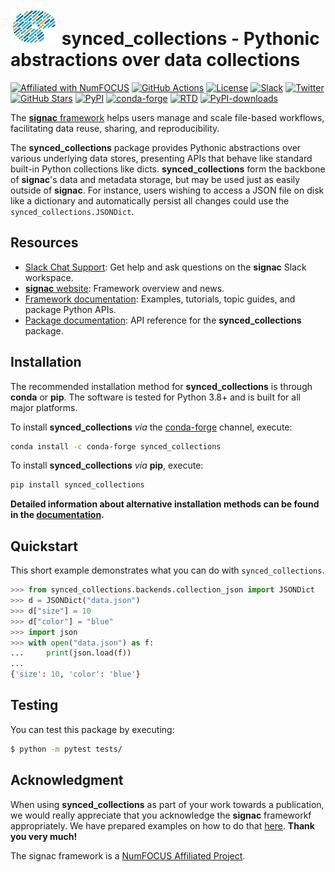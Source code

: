 # <img src="https://raw.githubusercontent.com/glotzerlab/signac/main/doc/images/palette-header.png" width="75" height="58"> synced_collections - Pythonic abstractions over data collections

[![Affiliated with NumFOCUS](https://img.shields.io/badge/NumFOCUS-affiliated%20project-orange.svg?style=flat&colorA=E1523D&colorB=007D8A)](https://numfocus.org/sponsored-projects/affiliated-projects)
[![GitHub Actions](https://github.com/glotzerlab/synced_collections/actions/workflows/run-pytest.yml/badge.svg)](https://github.com/glotzerlab/synced_collections/actions)
[![License](https://img.shields.io/github/license/glotzerlab/synced_collections.svg)](https://github.com/glotzerlab/synced_collections/blob/main/LICENSE.txt)
[![Slack](https://img.shields.io/badge/Slack-chat%20support-brightgreen.svg?style=flat&logo=slack)](https://signac.io/slack-invite/)
[![Twitter](https://img.shields.io/twitter/follow/signacdata?style=social)](https://twitter.com/signacdata)
[![GitHub Stars](https://img.shields.io/github/stars/glotzerlab/synced_collections?style=social)](https://github.com/glotzerlab/synced_collections/)
[![PyPI](https://img.shields.io/pypi/v/synced_collections.svg)](https://pypi.org/project/synced_collections/)
[![conda-forge](https://img.shields.io/conda/vn/conda-forge/synced_collections.svg?style=flat)](https://anaconda.org/conda-forge/synced_collections)
[![RTD](https://img.shields.io/readthedocs/synced_collections.svg?style=flat)](https://docs.signac.io)
[![PyPI-downloads](https://img.shields.io/pypi/dm/synced_collections.svg?style=flat)](https://pypistats.org/packages/synced_collections)

The [**signac** framework](https://signac.io) helps users manage and scale file-based workflows, facilitating data reuse, sharing, and reproducibility.

The **synced_collections** package provides Pythonic abstractions over various underlying data stores, presenting APIs that behave like standard built-in Python collections like dicts.
**synced_collections** form the backbone of **signac**'s data and metadata storage, but may be used just as easily outside of **signac**.
For instance, users wishing to access a JSON file on disk like a dictionary and automatically persist all changes could use the `synced_collections.JSONDict`.

## Resources

- [Slack Chat Support](https://signac.io/slack-invite/):
  Get help and ask questions on the **signac** Slack workspace.
- [**signac** website](https://signac.io/):
  Framework overview and news.
- [Framework documentation](https://docs.signac.io/):
  Examples, tutorials, topic guides, and package Python APIs.
- [Package documentation](https://docs.signac.io/projects/synced-collections/):
  API reference for the **synced_collections** package.

## Installation

The recommended installation method for **synced_collections** is through **conda** or **pip**.
The software is tested for Python 3.8+ and is built for all major platforms.

To install **synced_collections** *via* the [conda-forge](https://conda-forge.org/) channel, execute:

```bash
conda install -c conda-forge synced_collections
```

To install **synced_collections** *via* **pip**, execute:

```bash
pip install synced_collections
```

**Detailed information about alternative installation methods can be found in the [documentation](https://docs.signac.io/en/latest/installation.html).**

## Quickstart

This short example demonstrates what you can do with `synced_collections`.

```python
>>> from synced_collections.backends.collection_json import JSONDict
>>> d = JSONDict("data.json")
>>> d["size"] = 10
>>> d["color"] = "blue"
>>> import json
>>> with open("data.json") as f:
...     print(json.load(f))
...
{'size': 10, 'color': 'blue'}
```

## Testing

You can test this package by executing:

```bash
$ python -m pytest tests/
```

## Acknowledgment

When using **synced_collections** as part of your work towards a publication, we would really appreciate that you acknowledge the **signac** frameworkf appropriately.
We have prepared examples on how to do that [here](https://docs.signac.io/en/latest/acknowledge.html).
**Thank you very much!**

The signac framework is a [NumFOCUS Affiliated Project](https://numfocus.org/sponsored-projects/affiliated-projects).
